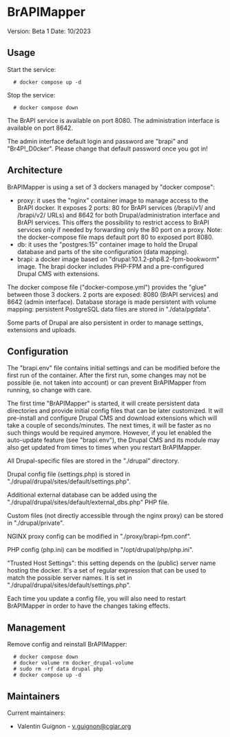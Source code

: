 BrAPIMapper
===========

Version: Beta 1
Date:    10/2023


Usage
-----

Start the service:
```
  # docker compose up -d
```

Stop the service:
```
  # docker compose down
```

The BrAPI service is available on port 8080. The administration interface is
available on port 8642.

The admin interface default login and password are "brapi" and "Br4P!_D0cker".
Please change that default password once you got in!


Architecture
------------
BrAPIMapper is using a set of 3 dockers managed by "docker compose":
- proxy: it uses the "nginx" container image to manage access to the BrAPI
  docker. It exposes 2 ports: 80 for BrAPI services (/brapi/v1/ and /brapi/v2/
  URLs) and 8642 for both Drupal/administration interface and BrAPI services.
  This offers the possibility to restrict access to BrAPI services only if
  needed by forwarding only the 80 port on a proxy.
  Note: the docker-compose file maps default port 80 to exposed port 8080.
- db: it uses the "postgres:15" container image to hold the Drupal database and
  parts of the site configuration (data mapping).
- brapi: a docker image based on "drupal:10.1.2-php8.2-fpm-bookworm" image.
  The brapi docker includes PHP-FPM and a pre-configured Drupal CMS with
  extensions.

The docker compose file ("docker-compose.yml") provides the "glue" between those
3 dockers.
2 ports are exposed: 8080 (BrAPI services) and 8642 (admin interface).
Database storage is made persistent with volume mapping: persistent PostgreSQL
data files are stored in "./data/pgdata".

Some parts of Drupal are also persistent in order to manage settings, extensions
and uploads.


Configuration
-------------

The "brapi.env" file contains initial settings and can be modified before the
first run of the container. After the first run, some changes may not be
possible (ie. not taken into account) or can prevent BrAPIMapper from running,
so change with care.

The first time "BrAPIMapper" is started, it will create persistent data
directories and provide initial config files that can be later customized. It
will pre-install and configure Drupal CMS and download extensions which will
take a couple of seconds/minutes. The next times, it will be faster as no
such things would be required anymore. However, if you let enabled the
auto-update feature (see "brapi.env"), the Drupal CMS and its module may also
get updated from times to times when you restart BrAPIMapper.

All Drupal-specific files are stored in the "./drupal" directory.

Drupal config file (settings.php) is stored in
"./drupal/drupal/sites/default/settings.php".

Additional external database can be added using the
"./drupal/drupal/sites/default/external_dbs.php" PHP file.

Custom files (not directly accessible through the nginx proxy) can be stored in
"./drupal/private".

NGINX proxy config can be modified in "./proxy/brapi-fpm.conf".

PHP config (php.ini) can be modified in "/opt/drupal/php/php.ini".

"Trusted Host Settings": this setting depends on the (public) server name
hosting the docker. It's a set of regular expression that can be used to match
the possible server names. It is set in
"./drupal/drupal/sites/default/settings.php".

Each time you update a config file, you will also need to restart BrAPIMapper in
order to have the changes taking effects.


Management
----------

Remove config and reinstall BrAPIMapper:
```
  # docker compose down
  # docker volume rm docker_drupal-volume
  # sudo rm -rf data drupal php
  # docker compose up -d
```


Maintainers
-----------

Current maintainers:

 * Valentin Guignon - v.guignon@cgiar.org


